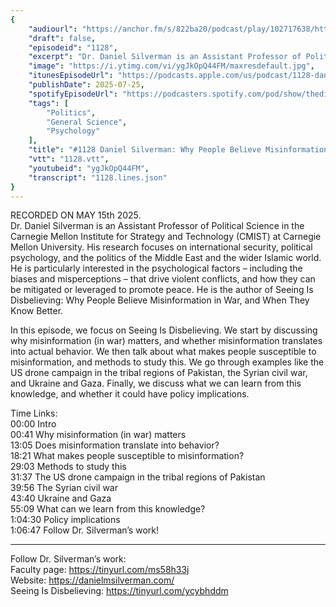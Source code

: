 ```yaml
---
{
	"audiourl": "https://anchor.fm/s/822ba20/podcast/play/102717638/https%3A%2F%2Fd3ctxlq1ktw2nl.cloudfront.net%2Fstaging%2F2025-4-15%2Fc4986079-80c6-d321-729c-88bf22ee5fa6.m4a",
	"draft": false,
	"episodeid": "1128",
	"excerpt": "Dr. Daniel Silverman is an Assistant Professor of Political Science in the Carnegie Mellon Institute for Strategy and Technology (CMIST) at Carnegie Mellon University. His research focuses on international security, political psychology, and the politics of the Middle East and the wider Islamic world. He is particularly interested in the psychological factors – including the biases and misperceptions – that drive violent conflicts, and how they can be mitigated or leveraged to promote peace. He is the author of Seeing Is Disbelieving: Why People Believe Misinformation in War, and When They Know Better.",
	"image": "https://i.ytimg.com/vi/ygJkOpQ44FM/maxresdefault.jpg",
	"itunesEpisodeUrl": "https://podcasts.apple.com/us/podcast/1128-daniel-silverman-why-people-believe-misinformation/id1451347236?i=1000719023309&uo=4",
	"publishDate": 2025-07-25,
	"spotifyEpisodeUrl": "https://podcasters.spotify.com/pod/show/thedissenter/episodes/1128-Daniel-Silverman-Why-People-Believe-Misinformation-in-War-e32t6o6",
	"tags": [
		"Politics",
		"General Science",
		"Psychology"
	],
	"title": "#1128 Daniel Silverman: Why People Believe Misinformation in War",
	"vtt": "1128.vtt",
	"youtubeid": "ygJkOpQ44FM",
	"transcript": "1128.lines.json"
}
---
```

RECORDED ON MAY 15th 2025.  
Dr. Daniel Silverman is an Assistant Professor of Political Science in the Carnegie Mellon Institute for Strategy and Technology (CMIST) at Carnegie Mellon University. His research focuses on international security, political psychology, and the politics of the Middle East and the wider Islamic world. He is particularly interested in the psychological factors – including the biases and misperceptions – that drive violent conflicts, and how they can be mitigated or leveraged to promote peace. He is the author of Seeing Is Disbelieving: Why People Believe Misinformation in War, and When They Know Better.

In this episode, we focus on Seeing Is Disbelieving. We start by discussing why misinformation (in war) matters, and whether misinformation translates into actual behavior. We then talk about what makes people susceptible to misinformation, and methods to study this. We go through examples like the US drone campaign in the tribal regions of Pakistan, the Syrian civil war, and Ukraine and Gaza. Finally, we discuss what we can learn from this knowledge, and whether it could have policy implications.

Time Links:  
<time>00:00</time> Intro  
<time>00:41</time> Why misinformation (in war) matters  
<time>13:05</time> Does misinformation translate into behavior?  
<time>18:21</time> What makes people susceptible to misinformation?  
<time>29:03</time> Methods to study this  
<time>31:37</time> The US drone campaign in the tribal regions of Pakistan  
<time>39:56</time> The Syrian civil war  
<time>43:40</time> Ukraine and Gaza  
<time>55:09</time> What can we learn from this knowledge?  
<time>1:04:30</time> Policy implications  
<time>1:06:47</time> Follow Dr. Silverman’s work!

---

Follow Dr. Silverman’s work:  
Faculty page: https://tinyurl.com/ms58h33j  
Website: https://danielmsilverman.com/  
Seeing Is Disbelieving: https://tinyurl.com/ycybhddm
